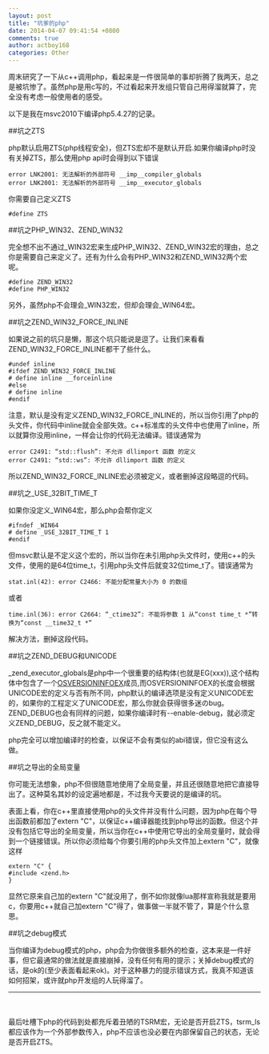 ```yaml
---
layout: post
title: "坑爹的php"
date: 2014-04-07 09:41:54 +0800
comments: true
author: actboy168
categories: Other
---
```


周末研究了一下从c++调用php，看起来是一件很简单的事却折腾了我两天，总之是被坑惨了。虽然php是用c写的，不过看起来开发组只管自己用得溜就算了，完全没有考虑一般使用者的感受。

<!-- more -->

以下是我在msvc2010下编译php5.4.27的记录。

##坑之ZTS

php默认启用ZTS(php线程安全)，但ZTS宏却不是默认开启.如果你编译php时没有关掉ZTS，那么使用php api时会得到以下错误
```
error LNK2001: 无法解析的外部符号 __imp__compiler_globals
error LNK2001: 无法解析的外部符号 __imp__executor_globals
```
你需要自己定义ZTS
```
#define ZTS
```

##坑之PHP_WIN32、ZEND_WIN32

完全想不出不通过_WIN32宏来生成PHP_WIN32、ZEND_WIN32宏的理由，总之你是需要自己来定义了。还有为什么会有PHP_WIN32和ZEND_WIN32两个宏呢。
```
#define ZEND_WIN32
#define PHP_WIN32
```
另外，虽然php不会理会_WIN32宏，但却会理会_WIN64宏。


##坑之ZEND_WIN32_FORCE_INLINE

如果说之前的坑只是懒，那这个坑只能说是逗了。让我们来看看ZEND_WIN32_FORCE_INLINE都干了些什么。
```
#undef inline
#ifdef ZEND_WIN32_FORCE_INLINE
# define inline __forceinline
#else
# define inline
#endif
```

注意，默认是没有定义ZEND_WIN32_FORCE_INLINE的，所以当你引用了php的头文件，你代码中inline就会全部失效。c++标准库的头文件中也使用了inline，所以就算你没用inline，一样会让你的代码无法编译。错误通常为
```
error C2491: “std::flush”: 不允许 dllimport 函数 的定义
error C2491: “std::ws”: 不允许 dllimport 函数 的定义
```

所以ZEND_WIN32_FORCE_INLINE宏必须被定义，或者删掉这段略逗的代码。

##坑之_USE_32BIT_TIME_T

如果你没定义_WIN64宏，那么php会帮你定义
```
#ifndef _WIN64
# define _USE_32BIT_TIME_T 1
#endif
```
但msvc默认是不定义这个宏的，所以当你在未引用php头文件时，使用c++的头文件，使用的是64位time_t，引用php头文件后就变32位time_t了。错误通常为
```
stat.inl(42): error C2466: 不能分配常量大小为 0 的数组
```
或者
```
time.inl(36): error C2664: “_ctime32”: 不能将参数 1 从“const time_t *”转换为“const __time32_t *”
```
解决方法，删掉这段代码。

##坑之ZEND_DEBUG和UNICODE

_zend_executor_globals是php中一个很重要的结构体(也就是EG(xxx)),这个结构体中包含了一个[OSVERSIONINFOEX](http://msdn.microsoft.com/en-us/library/windows/desktop/ms724833%28v=vs.85%29.aspx)成员,而OSVERSIONINFOEX的长度会根据UNICODE宏的定义与否有所不同，php默认的编译选项是没有定义UNICODE宏的，如果你的工程定义了UNICODE宏，那么你就会获得很多迷のbug。ZEND_DEBUG也会有同样的问题，如果你编译时有--enable-debug，就必须定义ZEND_DEBUG，反之就不能定义。

php完全可以增加编译时的检查，以保证不会有类似的abi错误，但它没有这么做。

##坑之导出的全局变量

你可能无法想象，php不但很随意地使用了全局变量，并且还很随意地把它直接导出了。这种莫名其妙的设定遍地都是，不过我今天要说的是编译的坑。

表面上看，你在c++里直接使用php的头文件并没有什么问题，因为php在每个导出函数前都加了extern "C"，以保证c++编译器能找到php导出的函数。但这个并没有包括它导出的全局变量，所以当你在c++中使用它导出的全局变量时，就会得到一个链接错误。所以你必须给每个你要引用的php头文件加上extern "C"，就像这样
```
extern "C" {
#include <zend.h>
}
```
显然它原来自己加的extern "C"就没用了，倒不如你就像lua那样宣称我就是要用c，你要用c++就自己加extern "C"得了，做事做一半就不管了，算是个什么意思。

##坑之debug模式

当你编译为debug模式的php，php会为你做很多额外的检查，这本来是一件好事，但它最通常的做法就是直接崩掉，没有任何有用的提示；关掉debug模式的话，是ok的(至少表面看起来ok)。对于这种暴力的提示错误方式，我真不知道该如何招架，或许就php开发组的人玩得溜了。

---

<br>
<br>
最后吐槽下php的代码到处都充斥着丑陋的TSRM宏，无论是否开启ZTS，tsrm_ls都应该作为一个外部参数传入，php不应该也没必要在内部保留自己的状态，无论是否开启ZTS。

